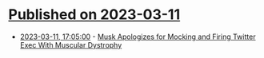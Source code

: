 # [Published on 2023-03-11](index.md)

* [2023-03-11, 17:05:00](https://soylentnews.org/article.pl?sid=23/03/09/1538207&from=rss) - [Musk Apologizes for Mocking and Firing Twitter Exec With Muscular Dystrophy](https://soylentnews.org/article.pl?sid=23/03/09/1538207&from=rss)
